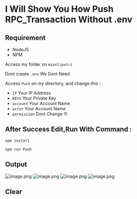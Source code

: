 # I Will Show You How Push RPC_Transaction Without .env

## Requirement

- NodeJS
- NPM

Access my folder on ```msastiputri```

Dont create ```.env``` We Dont Need

Access ```Push``` on my directory, and change this :

- ```IP``` Your IP Address
- ```KEYS``` Your Private Key
- ```account``` Your Account Name
- ```actor``` Your Account Name
- ```permission``` Dont Change !!!

## After Success Edit,Run With Command : 

```
npm install 
```
```
npm run Push
```

## Output
![image.png](https://user-images.githubusercontent.com/55582744/214180850-088212c5-5e18-4e62-aa88-2d0fb0bbe14b.PNG)
![image.png](https://user-images.githubusercontent.com/55582744/214180857-a6bd73f7-d5ee-41d2-8bc0-cd94b0c96162.PNG)
![image.png](https://user-images.githubusercontent.com/55582744/214180854-01cc4cc9-b958-47c9-a9a4-5a6468efd83b.PNG)
![image.png](https://user-images.githubusercontent.com/55582744/214180859-14747d6b-e75a-4564-9ec8-5d9a593f0911.PNG)


## Clear

